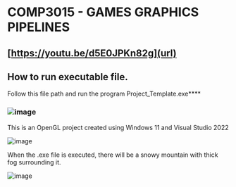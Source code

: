 # COMP3015 - GAMES GRAPHICS PIPELINES

## [https://youtu.be/d5E0JPKn82g](url)

## How to run executable file.
Follow this file path and run the program Project_Template.exe****
### ![image](https://github.com/Grog02/COMP3015-30-/assets/91668510/731a2529-33bc-4ef5-b424-a94db3e06fca)


This is an OpenGL project created using Windows 11 and Visual Studio 2022 

![image](https://github.com/Grog02/COMP3015-30-/assets/91668510/4bcb0142-aec7-468a-b6b2-1946bd3f278a)

When the .exe file is executed, there will be a snowy mountain with thick fog surrounding it.

![image](https://github.com/Grog02/COMP3015-30-/assets/91668510/dc81dfba-0b2b-4d88-afdd-c199e7609956)
